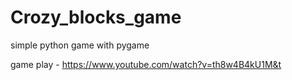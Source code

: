 # Crozy_blocks_game
simple python game with pygame 


game play - https://www.youtube.com/watch?v=th8w4B4kU1M&t

